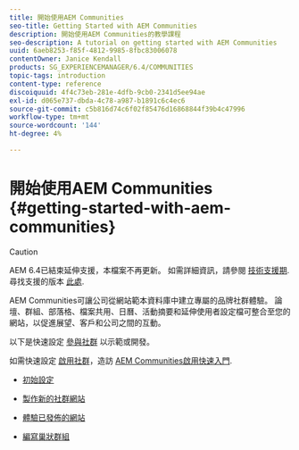 ```yaml
---
title: 開始使用AEM Communities
seo-title: Getting Started with AEM Communities
description: 開始使用AEM Communities的教學課程
seo-description: A tutorial on getting started with AEM Communities
uuid: 6aeb8253-f85f-4812-9985-8fbc83006078
contentOwner: Janice Kendall
products: SG_EXPERIENCEMANAGER/6.4/COMMUNITIES
topic-tags: introduction
content-type: reference
discoiquuid: 4f4c73eb-281e-4dfb-9cb0-2341d5ee94ae
exl-id: d065e737-dbda-4c78-a987-b1891c6c4ec6
source-git-commit: c5b816d74c6f02f85476d16868844f39b4c47996
workflow-type: tm+mt
source-wordcount: '144'
ht-degree: 4%

---
```


# 開始使用AEM Communities {#getting-started-with-aem-communities}

>[!CAUTION]
>
>AEM 6.4已結束延伸支援，本檔案不再更新。 如需詳細資訊，請參閱 [技術支援期](https://helpx.adobe.com//tw/support/programs/eol-matrix.html). 尋找支援的版本 [此處](https://experienceleague.adobe.com/docs/).

AEM Communities可讓公司從網站範本資料庫中建立專屬的品牌社群體驗。 論壇、群組、部落格、檔案共用、日曆、活動摘要和延伸使用者設定檔可整合至您的網站，以促進展望、客戶和公司之間的互動。

以下是快速設定 [參與社群](overview.md#engagement-community) 以示範或開發。

如需快速設定 [啟用社群](overview.md#enablement-community)，造訪 [AEM Communities啟用快速入門](getting-started-enablement.md).

* [初始設定](setup.md)

* [製作新的社群網站](create-site.md)

* [體驗已發佈的網站](published-site.md)

* [編寫巢狀群組](nested-groups.md)
